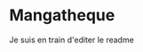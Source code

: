 # Mangatheque

Je suis en train d'editer le readme
<link rel= "stylesheet" type= "text/css" href= "{{ url_for('static',filename='css/index.css') }}">
